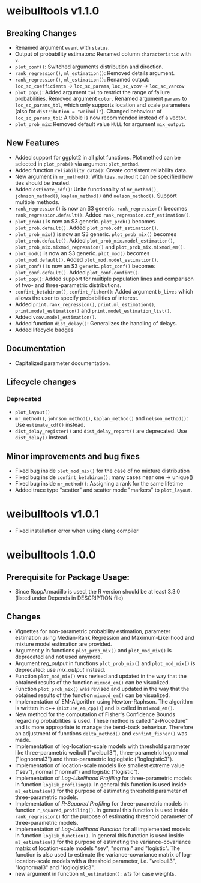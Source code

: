# weibulltools v1.1.0
## Breaking Changes
* Renamed argument `event` with `status`.
* Output of probability estimators: Renamed column `characteristic` with `x`.
* `plot_conf()`: Switched arguments distribution and direction.
* `rank_regression()`, `ml_estimation()`: Removed details argument.
* `rank_regression()`, `ml_estimation()`: Renamed output: `loc_sc_coefficients` -> `loc_sc_params`, `loc_sc_vcov` -> `loc_sc_varcov`
* `plot_pop()`: Added argument `tol` to restrict the range of failure probabilities. Removed argument `color`. Renamed argument `params` to `loc_sc_params_tbl`, which only supports location and scale parameters (also for `distribution = "weibull"`). Changed behaviour of `loc_sc_params_tbl`: A tibble is now recommended instead of a vector.
* `plot_prob_mix`: Removed default value `NULL` for argument `mix_output`.

## New Features
* Added support for ggplot2 in all plot functions. Plot method can be selected in `plot_prob()` via argument `plot_method`.
* Added function `reliability_data()`: Create consistent reliability data.
* New argument in `mr_method()`: With `ties.method` it can be specified how ties should be treated.
* Added `estimate_cdf()`: Unite functionality of `mr_method()`, `johnson_method()`, `kaplan_method()` and `nelson_method()`. Support multiple methods.
* `rank_regression()` is now an S3 generic. `rank_regression()` becomes `rank_regression.default()`. Added `rank_regression.cdf_estimation()`.
* `plot_prob()` is now an S3 generic. `plot_prob()` becomes `plot_prob.default()`. Added `plot_prob.cdf_estimation()`.
* `plot_prob_mix()` is now an S3 generic. `plot_prob_mix()` becomes `plot_prob.default()`. Added `plot_prob_mix.model_estimation()`, `plot_prob_mix.mixmod_regression()` and `plot_prob_mix.mixmod_em()`.
* `plot_mod()` is now an S3 generic. `plot_mod()` becomes `plot_mod.default()`. Added `plot_mod.model_estimation()`.
* `plot_conf()` is now an S3 generic. `plot_conf()` becomes `plot_conf.default()`. Added `plot_conf.confint()`.
* `plot_pop()`: Added support for multiple population lines and comparison of two- and three-parametric distributions.
* `confint_betabinom()`, `confint_fisher()`: Added argument `b_lives` which allows the user to specify probabilities of interest.
* Added `print.rank_regression()`, `print.ml_estimation()`, `print.model_estimation()` and `print.model_estimation_list()`.
* Added `vcov.model_estimation()`.
* Added function `dist_delay()`: Generalizes the handling of delays. 
* Added lifecycle badges

## Documentation
* Capitalized parameter documentation.

## Lifecycle changes

### Deprecated
* `plot_layout()`
* `mr_method()`, `johnson_method()`, `kaplan_method()` and `nelson_method()`: Use `estimate_cdf()` instead.
* `dist_delay_register()` and `dist_delay_report()` are deprecated. Use `dist_delay()` instead. 
## Minor improvements and bug fixes
* Fixed bug inside `plot_mod_mix()` for the case of no mixture distribution
* Fixed bug inside `confint_betabinom()`; many cases near one -> unique()
* Fixed bug inside `mr_method()`: Assigning a rank for the same lifetime 
* Added trace type "scatter" and scatter mode "markers" to `plot_layout`.

# weibulltools v1.0.1
* Fixed installation error when using clang compiler

# weibulltools 1.0.0 

## Prerequisite for Package Usage:

* Since RcppArmadillo is used, the R version should be at least 3.3.0 
  (listed under Depends in DESCRIPTION file)
  
## Changes

* Vignettes for non-parametric probability estimation, parameter estimation using Median-Rank Regression and Maximum-Likelihood and mixture model estimation are provided. 
* Argument _y_ in functions `plot_prob_mix()` and `plot_mod_mix()` is deprecated and not used anymore. 
* Argument *reg_output* in functions `plot_prob_mix()` and `plot_mod_mix()` is deprecated; use *mix_output* instead. 
* Function `plot_mod_mix()` was revised and updated in the way that the obtained results of the function `mixmod_em()` can be visualized. 
* Function `plot_prob_mix()` was revised and updated in the way that the obtained results of the function `mixmod_em()` can be visualized. 
* Implementation of EM-Algorithm using Newton-Raphson. The algorithm is written in c++ (`mixture_em_cpp()`) and is called in `mixmod_em()`. 
* New method for the computation of Fisher's Confidence Bounds regarding probabilities is used. These method is called "z-Procedure" and is more appropriate to manage the bend-back behaviour. Therefore an adjustment of functions `delta_method()` and `confint_fisher()` was made. 
* Implementation of log-location-scale models with threshold parameter like three-parametric weibull ("weibull3"), three-parametric lognormal ("lognormal3") and three-parametric loglogistic ("loglogistic3"). 
* Implementation of location-scale models like smallest extreme value ("sev"), normal ("normal") and logistic ("logistic"). 
* Implementation of _Log-Likelihood Profiling_ for three-parametric models in function `loglik_profiling()`. In general this function is used inside `ml_estimation()` for the purpose of estimating threshold parameter of three-parametric models. 
* Implementation of _R-Squared Profiling_ for three-parametric models in function `r_squared_profiling()`. In general this function is used inside `rank_regression()` for the purpose of estimating threshold parameter of three-parametric models.
* Implementation of _Log-Likelihood Function_ for all implemented models in function `loglik_function()`. In general this function is used inside `ml_estimation()` for the purpose of estimating the variance-covariance matrix of location-scale models "sev", "normal" and "logistic". The function is also used to estimate the variance-covariance matrix of log-location-scale models with a threshold parameter, i.e. "weibull3", "lognormal3" and "loglogistic3".
* new argument in function `ml_estimation()`: _wts_ for case weights. 
